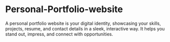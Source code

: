 # Personal-Portfolio-website
A personal portfolio website is your digital identity, showcasing your skills, projects, resume, and contact details in a sleek, interactive way. It helps you stand out, impress, and connect with opportunities.
